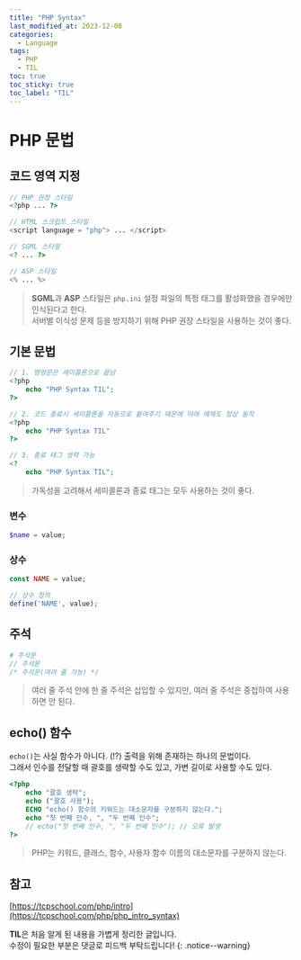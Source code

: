 ```yaml
---
title: "PHP Syntax"
last_modified_at: 2023-12-08
categories:
  - Language
tags:
  - PHP
  - TIL
toc: true
toc_sticky: true
toc_label: "TIL"
---
```


# PHP 문법

## 코드 영역 지정

```php
// PHP 권장 스타일
<?php ... ?>

// HTML 스크립트 스타일
<script language = "php"> ... </script>

// SGML 스타일
<? ... ?>

// ASP 스타일
<% ... %>
```

> **SGML**과 **ASP** 스타일은 `php.ini` 설정 파일의 특정 태그를 활성화했을 경우에만 인식된다고 한다.<br>
서버별 이식성 문제 등을 방지하기 위해 PHP 권장 스타일을 사용하는 것이 좋다.

## 기본 문법

```php
// 1. 명령문은 세미콜론으로 끝남
<?php
    echo "PHP Syntax TIL";
?>

// 2. 코드 종료시 세미콜론을 자동으로 붙여주기 때문에 아래 예제도 정상 동작
<?php
    echo "PHP Syntax TIL"
?>

// 3. 종료 태그 생략 가능
<?
    echo "PHP Syntax TIL";
```

> 가독성을 고려해서 세미콜론과 종료 태그는 모두 사용하는 것이 좋다.

### 변수

```php
$name = value;
```

### 상수

```php
const NAME = value;

// 상수 정의
define('NAME', value);
```

## 주석

```php
# 주석문
// 주석문
/* 주석문(여러 줄 가능) */
```

> 여러 줄 주석 안에 한 줄 주석은 삽입할 수 있지만, 여러 줄 주석은 중첩하여 사용하면 안 된다.

## echo() 함수

`echo()`는 사실 함수가 아니다. (!?) 출력을 위해 존재하는 하나의 문법이다.<br>
그래서 인수를 전달할 때 괄호를 생략할 수도 있고, 가변 길이로 사용할 수도 있다.<br>

```php
<?php
    echo "괄호 생략";
    echo ("괄호 사용");
    ECHO "echo() 함수의 키워드는 대소문자를 구분하지 않는다.";
    echo "첫 번째 인수, ", "두 번째 인수";
    // echo("첫 번째 인수, ", "두 번째 인수"); // 오류 발생
?>
```

> PHP는 키워드, 클래스, 함수, 사용자 함수 이름의 대소문자를 구분하지 않는다.

## 참고

[https://tcpschool.com/php/intro](https://tcpschool.com/php/php_intro_syntax)

**TIL**은 처음 알게 된 내용을 가볍게 정리한 글입니다.<br>
수정이 필요한 부분은 댓글로 피드백 부탁드립니다!
{: .notice--warning}